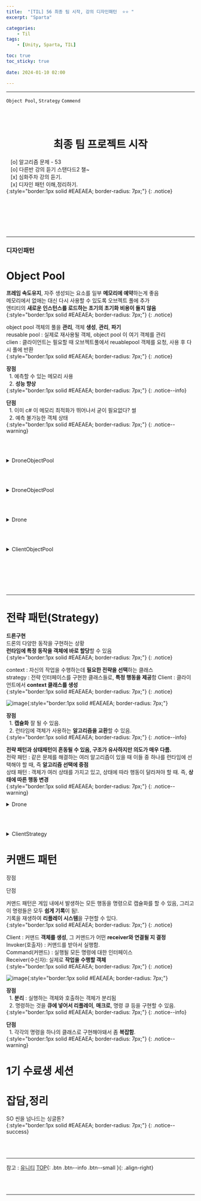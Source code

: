 ```yaml
---
title:  "[TIL] 56 최종 팀 시작, 강의 디자인패턴  ⭐⭐ "
excerpt: "Sparta"

categories:
    - Til
tags:
    - [Unity, Sparta, TIL]

toc: true
toc_sticky: true
 
date: 2024-01-10 02:00

---
```

- - -


`Object Pool`, `Strategy` `Commend`

<BR><BR>

<center><H1>  최종 팀 프로젝트 시작  </H1></center>

&nbsp;&nbsp; [o] 알고리즘 문제  - 53  
&nbsp;&nbsp; [o] 다른반 강의 듣기 스탠다드2 챌~   
&nbsp;&nbsp; [x] 심화주차 강의 듣기.  
&nbsp;&nbsp; [x] 디자인 패턴 이해,정리하기.   
{:style="border:1px solid #EAEAEA; border-radius: 7px;"}
{: .notice}  

<br><br><br><br><br>
- - - 


<H3> 디자인패턴 </H3>


# Object Pool
**프레임 속도유지**, 자주 생성되는 요소를 일부 **메모리에 예약**하는게 좋음  
메모리에서 없애는 대신 다시 사용할 수 있도록 오브젝트 풀에 추가  
엔티티의 **새로운 인스턴스를 로드하는 초기의 초기화 비용이 들지 않음**  
{:style="border:1px solid #EAEAEA; border-radius: 7px;"}
{: .notice} 

object pool 객체의 풀을 **관리**, 객체 **생성**, **관리**, **파기**  
reusable pool : 실제로 재사용될 객체, object pool 이 여기 객체를 관리  
clien : 클라이언트는 필요할 때 오브젝트풀에서 reuablepool 객체를 요청, 사용 후 다시 풀에 반환  
{:style="border:1px solid #EAEAEA; border-radius: 7px;"}
{: .notice} 

**장점**  
&nbsp;&nbsp;1. 예측할 수 있는 메모리 사용  
&nbsp;&nbsp;2. **성능 향상**  
{:style="border:1px solid #EAEAEA; border-radius: 7px;"}
{: .notice--info} 

**단점**  
&nbsp;&nbsp;1. 이미 c# 이 메모리 최적화가 뛰어나서 굳이 필요없다? 썰    
&nbsp;&nbsp;2. 예측 불가능한 객체 상태   
{:style="border:1px solid #EAEAEA; border-radius: 7px;"}
{: .notice--warning} 


<br><br>

<details>
<summary>DroneObjectPool</summary>
<div class="notice--primary" markdown="1"> 

```c# 
using UnityEngine;
using UnityEngine.Pool;

public class DroneObjectPool : MonoBehaviour
{
    public int maxPoolSize = 10;
    public int stackDefaultCapacity = 10;

    // 필요할 떄 오브젝트 풀을 생성함
    public IObjectPool<Drone> Pool 
    {
        get 
        {
            if (_pool == null)
                _pool = 
                    new ObjectPool<Drone>(
                        CreatedPooledItem, 
                        OnTakeFromPool, 
                        OnReturnedToPool, 
                        OnDestroyPoolObject, 
                        true, 
                        stackDefaultCapacity,
                        maxPoolSize);
            return _pool;
        }
    }

    private IObjectPool<Drone> _pool;

    private Drone CreatedPooledItem() 
    {
        var go = 
            GameObject.CreatePrimitive(PrimitiveType.Cube);
        
        Drone drone = go.AddComponent<Drone>();
        
        go.name = "Drone";
        drone.Pool = Pool;
        
        return drone;
    }

    // 드론이 풀로 돌아올 때 호출됨
    private void OnReturnedToPool(Drone drone) 
    {
        drone.gameObject.SetActive(false);
    }

    // 드론이 풀에서 꺼내질 때 호출됨
    private void OnTakeFromPool(Drone drone) 
    {
        drone.gameObject.SetActive(true);
    }

    // 드론 오브젝트를 파괴할 때
    private void OnDestroyPoolObject(Drone drone) 
    {
        Destroy(drone.gameObject);
    }

    // 무작위 수의 드론을 생성하고 위치를 설정할 때
    public void Spawn() 
    {
        var amount = Random.Range(1, 10);
        
        for (int i = 0; i < amount; ++i) {
            var drone = Pool.Get();
            
            drone.transform.position = 
                Random.insideUnitSphere * 10;
        }
    }
}
```
</div>
</details>

<br><br>

<details>
<summary>DroneObjectPool</summary>
<div class="notice--primary" markdown="1"> 

```c# 
using UnityEngine;
using UnityEngine.Pool;

public class DroneObjectPool : MonoBehaviour
{
    public int maxPoolSize = 10;
    public int stackDefaultCapacity = 10;

    // 필요할 떄 오브젝트 풀을 생성함
    public IObjectPool<Drone> Pool 
    {
        get 
        {
            if (_pool == null)
                _pool = 
                    new ObjectPool<Drone>(
                        CreatedPooledItem, 
                        OnTakeFromPool, 
                        OnReturnedToPool, 
                        OnDestroyPoolObject, 
                        true, 
                        stackDefaultCapacity,
                        maxPoolSize);
            return _pool;
        }
    }

    private IObjectPool<Drone> _pool;

    private Drone CreatedPooledItem() 
    {
        var go = 
            GameObject.CreatePrimitive(PrimitiveType.Cube);
        
        Drone drone = go.AddComponent<Drone>();
        
        go.name = "Drone";
        drone.Pool = Pool;
        
        return drone;
    }

    // 드론이 풀로 돌아올 때 호출됨
    private void OnReturnedToPool(Drone drone) 
    {
        drone.gameObject.SetActive(false);
    }

    // 드론이 풀에서 꺼내질 때 호출됨
    private void OnTakeFromPool(Drone drone) 
    {
        drone.gameObject.SetActive(true);
    }

    // 드론 오브젝트를 파괴할 때
    private void OnDestroyPoolObject(Drone drone) 
    {
        Destroy(drone.gameObject);
    }

    // 무작위 수의 드론을 생성하고 위치를 설정할 때
    public void Spawn() 
    {
        var amount = Random.Range(1, 10);
        
        for (int i = 0; i < amount; ++i) {
            var drone = Pool.Get();
            
            drone.transform.position = 
                Random.insideUnitSphere * 10;
        }
    }
}

```
</div>
</details>

<br><br>

<details>
<summary>Drone</summary>
<div class="notice--primary" markdown="1"> 

```c# 
using UnityEngine;
using UnityEngine.Pool;
using System.Collections;

public class Drone : MonoBehaviour 
{
    public IObjectPool<Drone> Pool { get; set; }

    public float _currentHealth;

    [SerializeField] 
    private float maxHealth = 100.0f;
    [SerializeField] 
    private float timeToSelfDestruct = 3.0f;

    void Start() 
    {
        _currentHealth = maxHealth;
    }
    
    void OnEnable() 
    {
        AttackPlayer();
        StartCoroutine(SelfDestruct());
    }

    private void OnDisable() 
    {
        ResetDrone();
    }

    IEnumerator SelfDestruct() {
        yield return new WaitForSeconds(timeToSelfDestruct);
        TakeDamage(maxHealth);
    }
    
    private void ReturnToPool() {
        Pool.Release(this);
    }
    
    private void ResetDrone() {
        _currentHealth = maxHealth;
    }

    public void AttackPlayer() {
        Debug.Log("Attack player!");
    }

    public void TakeDamage(float amount) {
        _currentHealth -= amount;
        
        if (_currentHealth <= 0.0f)
            ReturnToPool();
    }
}

```
</div>
</details>

<br><br>

<details>
<summary>ClientObjectPool</summary>
<div class="notice--primary" markdown="1"> 

```c# 
using UnityEngine;

public class ClientObjectPool : MonoBehaviour
{
    private DroneObjectPool _pool;
    
    void Start()
    {
        _pool = gameObject.AddComponent<DroneObjectPool>();
    }

    void OnGUI()
    {
        if (GUILayout.Button("Spawn Drones"))
            _pool.Spawn();
    }
}


```
</div>
</details>

<br><br><br><br><br>
- - - 

# 전략 패턴(Strategy)
**드론구현**  
드론의 다양한 동작을 구현하는 상황  
**런타임에 특정 동작을 객체에 바로 할당**할 수 있음  
{:style="border:1px solid #EAEAEA; border-radius: 7px;"}
{: .notice} 

context : 자신의 작업을 수행하는데 **필요한 전략을 선택**하는 클래스  
strategy : 전략 인터페이스를 구현한 클래스들로, **특정 행동을 제공**함
Client : 클라이언트에서 **context 클래스를 생성**  
{:style="border:1px solid #EAEAEA; border-radius: 7px;"}
{: .notice} 

![image](https://github.com/levell1/levell1.github.io/assets/96651722/ec46bec5-1f43-4bc3-ac21-4f8094b5e626){:style="border:1px solid #EAEAEA; border-radius: 7px;"}  


**장점**  
&nbsp;&nbsp;1. **캡슐화** 잘 될 수 있음.  
&nbsp;&nbsp;2. 런타임에 객체가 사용하는 **알고리즘을 교환**할 수 있음.  
{:style="border:1px solid #EAEAEA; border-radius: 7px;"}
{: .notice--info} 


**전략 패턴과 상태패턴이 혼동될 수 있음, 구조가 유사하지만 의도가 매우 다름.**  
전략 패턴 : 같은 문제를 해결하는 여러 알고리즘이 있을 때 이들 중 하나를 런타임에 선택해야 할 때, 즉 **알고리즘 선택에 중점**  
상태 패턴 : 객체가 여러 상태를 가지고 있고, 상태에 따라 행동이 달라져야 할 때. 즉, **상태에 따른 행동 변경**  
{:style="border:1px solid #EAEAEA; border-radius: 7px;"}
{: .notice--warning} 

<details>
<summary>Drone</summary>
<div class="notice--primary" markdown="1"> 

```c# 
using UnityEngine;

public class Drone : MonoBehaviour {
    public void ApplyStrategy(IBehaviour strategy) {
        strategy.Maneuver(this);
    }
}


```
</div>
</details>

<br><br>

<details>
<summary>ClientStrategy</summary>
<div class="notice--primary" markdown="1"> 

```c# 
using UnityEngine;
using System.Collections.Generic;

public class ClientStrategy : MonoBehaviour {
    
    private GameObject _drone;
    private List<IBehaviour> 
        _components = new List<IBehaviour>();
    
    private void SpawnDrone() {
        _drone = 
            GameObject.CreatePrimitive(PrimitiveType.Cube);
        
        _drone.AddComponent<Drone>();
        
        _drone.transform.position = 
            Random.insideUnitSphere * 10;
        
        ApplyRandomStrategies();
    }

    private void ApplyRandomStrategies() {
        _components.Add(
            _drone.AddComponent<Weaving>());
        _components.Add(
            _drone.AddComponent<Bopping>());
        _components.Add(
            _drone.AddComponent<Fallback>());
        
        int index = Random.Range(0, _components.Count);
        
        _drone.GetComponent<Drone>().
            ApplyStrategy(_components[index]);
    }
    
    void OnGUI() {
        if (GUILayout.Button("Spawn Drone")) {
            SpawnDrone();
        }
    }
}
```
</div>
</details>


# 커맨드 패턴


장점  


단점  


커맨드 패턴은 게임 내에서 발생하는 모든 행동을 명령으로 캡슐화를 할 수 있음, 그리고 이 명령들은 모두 **쉽게 기록**이 됨!.  
기록을 재생하여 **리플레이 시스템**을 구현할 수 있다.  
{:style="border:1px solid #EAEAEA; border-radius: 7px;"}
{: .notice} 

Client : 커맨드 **객체를 생성**, 그 커맨드가 어떤 **receiver와 연결될 지 결정**  
Invoker(호출자) : 커맨드를 받아서 실행함.  
Command(커맨드) : 실행될 모든 명령에 대한 인터페이스  
Receiver(수신자): 실제로 **작업을 수행할 객체**  
{:style="border:1px solid #EAEAEA; border-radius: 7px;"}
{: .notice} 

![image](https://github.com/levell1/levell1.github.io/assets/96651722/e7b43e8f-8a1b-4191-8f1b-3d3c563d1b3b){:style="border:1px solid #EAEAEA; border-radius: 7px;"}  


**장점**  
&nbsp;&nbsp;1. **분리** : 실행하는 객체와 호출하는 객체가 분리됨   
&nbsp;&nbsp;2. 명령하는 것을 **큐에 넣어서 리플레이**, **매크로**, 명령 큐 등을 구현할 수 있음.  
{:style="border:1px solid #EAEAEA; border-radius: 7px;"}
{: .notice--info} 


**단점**  
&nbsp;&nbsp;1. 각각의 명령을 하나의 클래스로 구현해야돼서 좀 **복잡함**.  
{:style="border:1px solid #EAEAEA; border-radius: 7px;"}
{: .notice--warning} 


# 1기 수료생 세션

# 잡담,정리
SO 씬을 넘나드는 싱글톤?  
{:style="border:1px solid #EAEAEA; border-radius: 7px;"}
{: .notice--success}  

<br><br>
- - -

참고 : [유니티](https://docs.unity3d.com/kr/)
[TOP](#){: .btn .btn--info .btn--small }{: .align-right}


<br><br>
- - -
